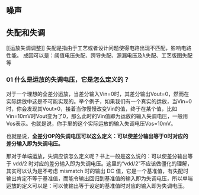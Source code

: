 ## 噪声

## 失配和失调
[[运放失调调整]]
失配是指由于工艺或者设计问题使得电路出现不匹配，影响电路性能。
成因可以是：阈值电压失配、跨导失配、源漏电压及λ失配、工艺版图失配等
### 01 什么是运放的失调电压，它是怎么定义的？

对于一个理想的全差分运放，当差分输入Vin=0时，其差分输出Vout=0，然而在实际运放中这是不可能实现的。举个例子，如果我们有一个真实的运放，当Vin=0时，你会发现其Vout≠0，接着当你慢慢改变Vin的值，终于在某个值，比如Vin=10mV时Vout变为了0，那么此时的Vin值即为运放的输入失调电压，一般用Vos表示。也就是说，你手里的这个实际运放的输入失调电压Vos=10mV。

也就是说，**全差分OP的失调电压可以这么定义：可以使差分输出等于0时对应的差分输入即为失调电压。**

那对于单端运放，失调应该怎么定义呢？书上一般是这么说的：可以使差分输出等于 vdd/2 时对应的差分输入即为失调电压。这里的“vdd/2”不应该做僵化的理解，其实可以认为是不考虑 mismatch 时的输出 DC 值，它是一个基准值，有失配时输出肯定不等于基准值，而能令输出回归到基准值的输入即为失调电压，所以单端运放的定义可以是：可以使输出等于设定的基准值时对应的输入即为失调电压。

